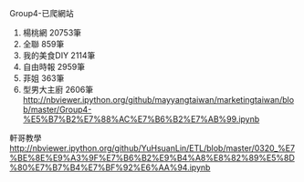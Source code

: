 Group4-已爬網站 
1. 楊桃網 20753筆 
2. 全聯 859筆
3. 我的美食DIY 2114筆 
4. 自由時報 2959筆
5. 菲姐 363筆
6. 型男大主廚 2606筆 
http://nbviewer.ipython.org/github/mayyangtaiwan/marketingtaiwan/blob/master/Group4-%E5%B7%B2%E7%88%AC%E7%B6%B2%E7%AB%99.ipynb

軒哥教學
http://nbviewer.ipython.org/github/YuHsuanLin/ETL/blob/master/0320_%E7%BE%8E%E9%A3%9F%E7%B6%B2%E9%B4%A8%E8%82%89%E5%8D%80%E7%B7%B4%E7%BF%92%E6%AA%94.ipynb
